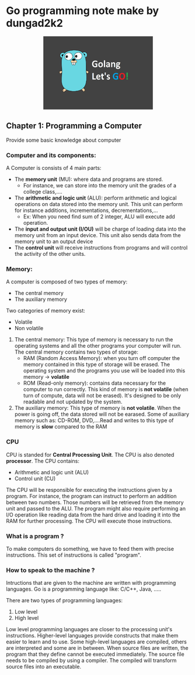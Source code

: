 # Go programming note make by dungad2k2
<div style="text-align: center;">
  <img src="golang.png" alt="Example Image" width="300" height="200">
</div>


## Chapter 1: Programming a Computer

Provide some basic knowledge about computer

### Computer and its components:

A Computer is consists of 4 main parts:
- The **memory unit** (MU): where data and programs are stored.
   - For instance, we can store into the memory unit the grades of a college class,....
- The **arithmetic and logic unit** (ALU): perform arithmetic and logical operations on data stored into the memory unit. This unit can perform for instance additions, incrementations, decrementations,...
   - Ex: When you need find sum of 2 integer, ALU will execute add operation.
- The **input and output unit (I/OU)** will be charge of loading data into the memory unit from an input device. This unit also sends data from the memory unit to an output device
- The **control unit** will receive instructions from programs and will control the activity of the other units. 

### Memory: 
A computer is composed of two types of memory: 
- The central memory
- The auxiliary memory
  
Two categories of memory exist:
- Volatile
- Non volatile

1. The central memory:
This type of memory is necessary to run the operating systems and all the other programs your computer will run. The central memory contains two types of storage: 
   - RAM (Random Access Memory): when you turn off computer the memory contained in this type of storage will be erased. The operating system and the programs you use will be loaded into this memory -> **volatile**
   - ROM (Read-only memory): contains data necessary for the computer to run correctly. This kind of memory is **not volatile** (when turn of compute, data will not be erased). It's designed to be only readable and not updated by the system.
2. The auxiliary memory: 
This type of memory is **not volatile**. When the power is going off, the data stored will not be earased. Some of auxiliary memory such as: CD-ROM, DVD,....Read and writes to this type of memory is **slow** compared to the RAM

### CPU
CPU is standed for **Central Processing Unit**. The CPU is also denoted **processor**. The CPU contains:
- Arithmetic and logic unit (ALU)
- Control unit (CU)

The CPU will be responsible for executing the instructions given by a program. For instance, the program can instruct to perform an addition between two numbers. Those numbers will be retrieved from the memory unit and passed to the ALU. The program might also require performing an I/O operation like reading data from the hard drive and loading it into the RAM for further processing. The CPU will execute those instructions.

### What is a program ?

To make computers do something, we have to feed them with precise instructions. This set of instructions is called "program". 

### How to speak to the machine ?

Intructions that are given to the machine are written with programming languages. Go is a programming language like: C/C++, Java, .....

There are two types of programming languages:
1. Low level
2. High level

Low level programming languages are closer to the processing unit's instructions. Higher-level languages provide constructs that make them easier to learn and to use. Some high-level languages are compiled, others are interpreted and some are in between. When source files are written, the program that they define cannot be executed immediately. The source file needs to be compiled by using a compiler. The compiled will transform source files into an executable. 